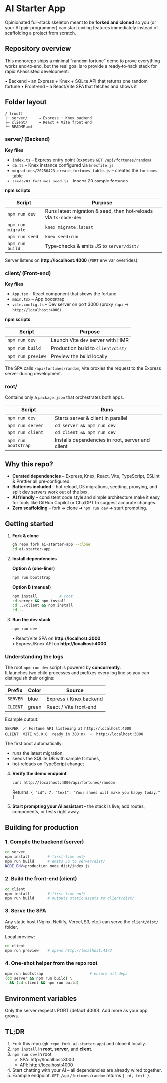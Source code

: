 # AI Starter App

Opinionated full‑stack skeleton meant to be **forked and cloned** so you (or your AI pair‑programmer) can start coding features immediately instead of scaffolding a project from scratch.

## Repository overview
This monorepo ships a minimal “random fortune” demo to prove everything works end‑to‑end, but the real goal is to provide a ready‑to‑hack stack for rapid AI‑assisted development:

• Backend – an Express + Knex + SQLite API that returns one random fortune
• Front‑end – a React/Vite SPA that fetches and shows it

## Folder layout

```text
/ (root)
├─ server/     → Express + Knex backend
├─ client/     → React + Vite front‑end
└─ README.md
```

### server/ (Backend)

**Key files**
- `index.ts` – Express entry point (exposes `GET /api/fortunes/random`)
- `db.ts` – Knex instance configured via `knexfile.js`
- `migrations/20250423_create_fortunes_table.js` – creates the `fortunes` table
- `seeds/01_fortunes_seed.js` – inserts 20 sample fortunes

**npm scripts**

| Script | Purpose |
| ------ | ------- |
| `npm run dev` | Runs latest migration & seed, then hot‑reloads via `ts-node-dev` |
| `npm run migrate` | `knex migrate:latest` |
| `npm run seed` | `knex seed:run` |
| `npm run build` | Type‑checks & emits JS to `server/dist/` |

Server listens on **http://localhost:4000** (`PORT` env var overrides).

### client/ (Front‑end)

**Key files**
- `App.tsx` – React component that shows the fortune
- `main.tsx` – App bootstrap
- `vite.config.ts` – Dev server on port 3000 (proxy `/api` → `http://localhost:4000`)

**npm scripts**

| Script | Purpose |
| ------ | ------- |
| `npm run dev` | Launch Vite dev server with HMR |
| `npm run build` | Production build to `client/dist/` |
| `npm run preview` | Preview the build locally |

The SPA calls `/api/fortunes/random`; Vite proxies the request to the Express server during development.

### root/

Contains only a `package.json` that orchestrates both apps.

| Script | Runs |
| ------ | ---- |
| `npm run dev` | Starts server & client in parallel |
| `npm run server` | `cd server && npm run dev` |
| `npm run client` | `cd client && npm run dev` |
| `npm run bootstrap` | Installs dependencies in root, server and client |

## Why this repo?
* **Curated dependencies** – Express, Knex, React, Vite, TypeScript, ESLint & Prettier all pre‑configured.  
* **Batteries included** – hot reload, DB migrations, seeding, proxying, and split dev servers work out of the box.  
* **AI friendly** – consistent code style and simple architecture make it easy for tools like GitHub Copilot or ChatGPT to suggest accurate changes.  
* **Zero scaffolding** – fork ➜ clone ➜ `npm run dev` ➜ start prompting.

## Getting started

1. **Fork & clone**
   ```bash
   gh repo fork ai-starter-app --clone
   cd ai-starter-app
   ```

2. **Install dependencies**

   **Option A (one‑liner)**  
   ```bash
   npm run bootstrap
   ```

   **Option B (manual)**  
   ```bash
   npm install          # root
   cd server && npm install
   cd ../client && npm install
   cd ..
   ```

3. **Run the dev stack**

   ```bash
   npm run dev
   ```

   • React/Vite SPA on **http://localhost:3000**  
   • Express/Knex API on **http://localhost:4000**

### Understanding the logs

The root `npm run dev` script is powered by **concurrently**.  
It launches two child processes and prefixes every log line so you can
distinguish their origins:

| Prefix  | Color | Source                       |
| ------- | ----- | ---------------------------- |
| `SERVER`| blue  | Express / Knex backend       |
| `CLIENT`| green | React / Vite front‑end       |

Example output:

```
SERVER  🪄 Fortune API listening at http://localhost:4000
CLIENT  VITE v5.0.0  ready in 300 ms  ➜  http://localhost:3000
```

   The first boot automatically:
   * runs the latest migration,
   * seeds the SQLite DB with sample fortunes,
   * hot‑reloads on TypeScript changes.

4. **Verify the demo endpoint**

   ```bash
   curl http://localhost:4000/api/fortunes/random
   ```

   Returns: `{ "id": 7, "text": "Your shoes will make you happy today." }`

5. **Start prompting your AI assistant** – the stack is live; add routes, components, or tests right away.

## Building for production

### 1. Compile the backend (server)

```bash
cd server
npm install        # first‑time only
npm run build      # emits JS to server/dist/
NODE_ENV=production node dist/index.js
```

### 2. Build the front‑end (client)

```bash
cd client
npm install        # first‑time only
npm run build      # outputs static assets to client/dist/
```

### 3. Serve the SPA

Any static host (Nginx, Netlify, Vercel, S3, etc.) can serve the `client/dist/` folder.

Local preview:

```bash
cd client
npm run preview    # opens http://localhost:4173
```

### 4. One‑shot helper from the repo root

```bash
npm run bootstrap                     # ensure all deps
(cd server && npm run build) \
  && (cd client && npm run build)
```

## Environment variables
Only the server respects PORT (default 4000). Add more as your app grows.

## TL;DR
1. Fork this repo (`gh repo fork ai-starter-app`) and clone it locally.  
2. `npm install` in **root**, **server**, and **client**.  
3. `npm run dev` in root  
   * SPA: http://localhost:3000  
   * API: http://localhost:4000  
4. Start chatting with your AI – all dependencies are already wired together.  
5. Example endpoint: `GET /api/fortunes/random` returns `{ id, text }`.